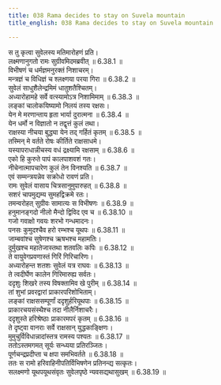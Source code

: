 ```yaml
---
title: 038 Rama decides to stay on Suvela mountain
title_english: 038 Rama decides to stay on Suvela mountain

---
```

<div class="audioEmbed"  caption="श्रीराम-हरिसीताराममूर्ति-घनपाठिभ्यां वचनम्" src="https://archive.org/download/Ramayana-recitation-Sriram-harisItArAmamUrti-Ghanapaati-v2/Kanda_6/Kanda_6_YK-038-Rama_decides_to_stay_on_Suvela_mountain__0.mp3"></div>

स तु कृत्वा सुवेलस्य मतिमारोहणं प्रति।  
लक्ष्मणानुगतो रामः सुग्रीवमिदमब्रवीत् ॥ 6.38.1 ॥   
विभीषणं च धर्मज्ञमनुरक्तं निशाचरम्।  
मन्त्रज्ञं च विधिज्ञं च श्लक्ष्णया परया गिरा ॥ 6.38.2 ॥   
सुवेलं साधुशैलेन्द्रमिमं धातुशतैश्चितम्।  
अध्यारोहामहे सर्वे वत्स्यामोऽत्र निशामिमाम् ॥ 6.38.3 ॥   
लङ्कां चालोकयिष्यामो निलयं तस्य रक्षसः।  
येन मे मरणान्ताय हृता भार्या दुरात्मना ॥ 6.38.4 ॥   
येन धर्मो न विज्ञातो न तद्वृत्तं कुलं तथा।  
राक्षस्या नीचया बुद्ध्या येन तद् गर्हितं कृतम् ॥ 6.38.5 ॥   
तस्मिन् मे वर्तते रोषः कीर्तिते राक्षसाधमे।  
यस्यापराधान्नीचस्य वधं द्रक्ष्यामि रक्षसाम् ॥ 6.38.6 ॥   
एको हि कुरुते पापं कालपाशवशं गतः।  
नीचेनात्मापचारेण कुलं तेन विनश्यति ॥ 6.38.7 ॥   
एवं सम्मन्त्रयन्नेव सक्रोधो रावणं प्रति।  
रामः सुवेलं वासाय चित्रसानुमुपारुहत् ॥ 6.38.8 ॥   
सशरं चापमुद्यम्य सुमहद्विक्रमे रतः।  
तमन्वरोहत् सुग्रीवः सामात्यः स विभीषणः ॥ 6.38.9 ॥   
हनुमानङ्गदो नीलो मैन्दो द्विविद एव च ॥ 6.38.10 ॥   
गजो गवाक्षो गवयः शरभो गन्धमादनः।  
पनसः कुमुदश्चैव हरो रम्भश्च यूथपः ॥ 6.38.11 ॥   
जाम्बवांश्च सुषेणश्च ऋषभश्च महामतिः।  
दुर्मुखश्च महातेजास्तथा शतवलिः कपिः ॥ 6.38.12 ॥   
ते वायुवेगप्रवणास्तं गिरिं गिरिचारिणः।  
अध्यारोहन्त शतशः सुवेलं यत्र राघवः ॥ 6.38.13 ॥   
ते त्वदीर्घेण कालेन गिरिमारुह्य सर्वतः।  
ददृशुः शिखरे तस्य विषक्तामिव खे पुरीम् ॥ 6.38.14 ॥   
तां शुभां प्रवरद्वारां प्राकारपरिशोभिताम्।  
लङ्कां राक्षससम्पूर्णां ददृशुर्हरियूथपाः ॥ 6.38.15 ॥   
प्राकारचयसंस्थैश्च तदा नीलैर्निशाचरैः।  
ददृशुस्ते हरिश्रेष्ठाः प्राकारमपरं कृतम् ॥ 6.38.16 ॥   
ते दृष्ट्वा वानराः सर्वे राक्षसान् युद्धकाङ्क्षिणः।  
मुमुचुर्विविधान्नादांस्तत्र रामस्य पश्यतः ॥ 6.38.17 ॥   
ततोऽस्तमगमत् सूर्यः सन्ध्यया प्रतिरञ्जितः।  
पूर्णचन्द्रप्रदीप्ता च क्षपा समभिवर्तते ॥ 6.38.18 ॥   
ततः स रामो हरिवाहिनीपतिर्विभिषणेन प्रतिनन्द्य सत्कृतः।  
सलक्ष्मणो यूथपयूथसंवृतः सुवेलपृष्ठे न्यवसद्यथासुखम् ॥ 6.38.19 ॥   